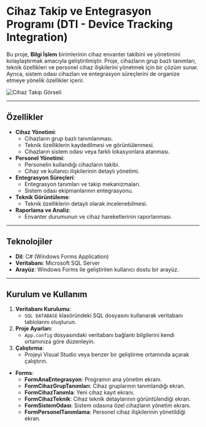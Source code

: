 # Cihaz Takip ve Entegrasyon Programı (DTI - Device Tracking Integration)

Bu proje, **Bilgi İşlem** birimlerinin cihaz envanter takibini ve yönetimini kolaylaştırmak amacıyla geliştirilmiştir. Proje, cihazların grup bazlı tanımları, teknik özellikleri ve personel cihaz ilişkilerini yönetmek için bir çözüm sunar. Ayrıca, sistem odası cihazları ve entegrasyon süreçlerini de organize etmeye yönelik özellikler içerir.

![Cihaz Takip Görseli](https://user-images.githubusercontent.com/37664100/185788974-e69b4f23-e149-4c0b-a73a-0409f1567bf5.png)

---

## Özellikler
- **Cihaz Yönetimi**:
  - Cihazların grup bazlı tanımlanması.
  - Teknik özelliklerin kaydedilmesi ve görüntülenmesi.
  - Cihazların sistem odası veya farklı lokasyonlara atanması.
- **Personel Yönetimi**:
  - Personelin kullandığı cihazların takibi.
  - Cihaz ve kullanıcı ilişkilerinin detaylı yönetimi.
- **Entegrasyon Süreçleri**:
  - Entegrasyon tanımları ve takip mekanizmaları.
  - Sistem odası ekipmanlarının entegrasyonu.
- **Teknik Görüntüleme**:
  - Teknik özelliklerin detaylı olarak incelenebilmesi.
- **Raporlama ve Analiz**:
  - Envanter durumunun ve cihaz hareketlerinin raporlanması.

---

## Teknolojiler
- **Dil**: C# (Windows Forms Application)
- **Veritabanı**: Microsoft SQL Server
- **Arayüz**: Windows Forms ile geliştirilen kullanıcı dostu bir arayüz.

---

## Kurulum ve Kullanım
1. **Veritabanı Kurulumu**:
   - `SQL DATABASE` klasöründeki SQL dosyasını kullanarak veritabanı tablolarını oluşturun.
2. **Proje Ayarları**:
   - `App.config` dosyasındaki veritabanı bağlantı bilgilerini kendi ortamınıza göre düzenleyin.
3. **Çalıştırma**:
   - Projeyi Visual Studio veya benzer bir geliştirme ortamında açarak çalıştırın.


- **Forms**:
  - **FormAnaEntegrasyon**: Programın ana yönetim ekranı.
  - **FormCihazGrupTanımları**: Cihaz gruplarının tanımlandığı ekran.
  - **FormCihazTanımla**: Yeni cihaz kayıt ekranı.
  - **FormCihazTeknik**: Cihaz teknik detaylarının görüntülendiği ekran.
  - **FormSistemOdası**: Sistem odasına özel cihazların yönetim ekranı.
  - **FormPersonelTanımlama**: Personel cihaz ilişkilerinin yönetildiği ekran.

